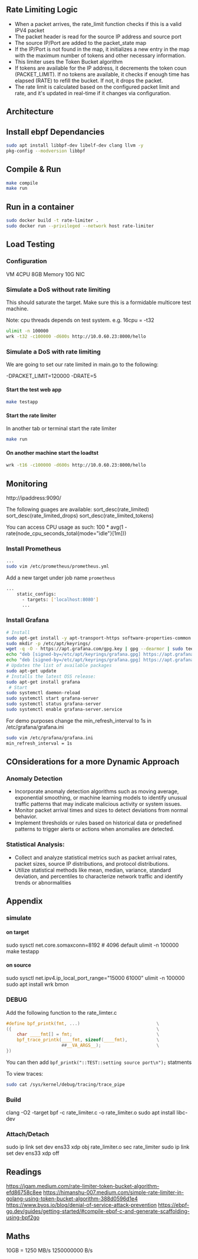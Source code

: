 ## Rate Limiting Logic

- When a packet arrives, the rate_limit function checks if this is a valid IPV4 packet
- The packet header is read for the source IP address and source port
- The source IP/Port are added to the packet_state map
- If the IP/Port is not found in the map, it initializes a new entry in the map with the maximum number of tokens and other necessary information.
- This limiter uses the Token Bucket algorithm
- If tokens are available for the IP address, it decrements the token coun (PACKET_LIMIT). If no tokens are available, it checks if enough time has elapsed (RATE) to refill the bucket. If not, it drops the packet.
- The rate limit is calculated based on the configured packet limit and rate, and it's updated in real-time if it changes via configuration.

## Architecture

## Install ebpf Dependancies

```sh
sudo apt install libbpf-dev libelf-dev clang llvm -y
pkg-config --modversion libbpf
```


## Compile & Run
```sh
make compile
make run
```

## Run in a container
```sh
sudo docker build -t rate-limiter .
sudo docker run --privileged --network host rate-limiter
```

## Load Testing

### Configuration
VM 4CPU
8GB Memory
10G NIC

### Simulate a DoS without rate limiting

This should saturate the target. Make sure this is a formidable multicore test machine.

Note: cpu threads depends on test system. e.g. 16cpu = -t32

```sh
ulimit -n 100000
wrk -t32 -c100000 -d600s http://10.0.60.23:8000/hello
```

### Simulate a DoS with rate limiting 

We are going to set our rate limited in main.go to the following:

 -DPACKET_LIMIT=120000 -DRATE=5

#### Start the test web app

```sh
make testapp
```

#### Start the rate limiter
In another tab or terminal start the rate limiter

```sh
make run
```

#### On another machine start the loadtst

```sh
wrk -t16 -c100000 -d600s http://10.0.60.23:8000/hello
```

## Monitoring

http://ipaddress:9090/

The following guages are available:
sort_desc(rate_limited)
sort_desc(rate_limited_drops)
sort_desc(rate_limited_tokens)

You can access CPU usage as such:
100 * avg(1 - rate(node_cpu_seconds_total{mode="idle"}[1m]))

### Install Prometheus

```sh
...
sudo vim /etc/prometheus/prometheus.yml
```

Add a new target under job name `prometheus`

```sh
...
    static_configs:
      - targets: ['localhost:8080']
      ...
```

### Install Grafana

```sh
# Install
sudo apt-get install -y apt-transport-https software-properties-common wget
sudo mkdir -p /etc/apt/keyrings/
wget -q -O - https://apt.grafana.com/gpg.key | gpg --dearmor | sudo tee /etc/apt/keyrings/grafana.gpg > /dev/null
echo "deb [signed-by=/etc/apt/keyrings/grafana.gpg] https://apt.grafana.com stable main" | sudo tee -a /etc/apt/sources.list.d/grafana.list
echo "deb [signed-by=/etc/apt/keyrings/grafana.gpg] https://apt.grafana.com beta main" | sudo tee -a /etc/apt/sources.list.d/grafana.list
# Updates the list of available packages
sudo apt-get update
# Installs the latest OSS release:
sudo apt-get install grafana
 # Start
sudo systemctl daemon-reload
sudo systemctl start grafana-server
sudo systemctl status grafana-server
sudo systemctl enable grafana-server.service
```

For demo purposes change the min_refresh_interval to 1s in /etc/grafana/grafana.ini

```sh
sudo vim /etc/grafana/grafana.ini
min_refresh_interval = 1s
```

## COnsiderations for a more Dynamic Approach
### Anomaly Detection

- Incorporate anomaly detection algorithms such as moving average, exponential smoothing, or machine learning models to identify unusual traffic patterns that may indicate malicious activity or system issues.
- Monitor packet arrival times and sizes to detect deviations from normal behavior.
- Implement thresholds or rules based on historical data or predefined patterns to trigger alerts or actions when anomalies are detected.

### Statistical Analysis:

- Collect and analyze statistical metrics such as packet arrival rates, packet sizes, source IP distributions, and protocol distributions.
- Utilize statistical methods like mean, median, variance, standard deviation, and percentiles to characterize network traffic and identify trends or abnormalities

### 


## Appendix

### simulate
#### on target
sudo sysctl net.core.somaxconn=8192 # 4096 default
ulimit -n 100000
make testapp

#### on source
sudo sysctl net.ipv4.ip_local_port_range="15000 61000"
ulimit -n 100000
sudo apt install wrk bmon

### DEBUG

Add the following function to the rate_limter.c

```c
#define bpf_printk(fmt, ...)                             \
({                                                       \
    char ____fmt[] = fmt;                                \
    bpf_trace_printk(____fmt, sizeof(____fmt),           \
                     ##__VA_ARGS__);                     \
})
```
You can then add `bpf_printk("::TEST::setting source port\n");` statments

To view traces:

```sh
sudo cat /sys/kernel/debug/tracing/trace_pipe
```

### Build
clang -O2 -target bpf -c rate_limiter.c -o rate_limiter.o
sudo apt install libc-dev
### Attach/Detach
sudo ip link set dev ens33 xdp obj rate_limiter.o sec rate_limiter
sudo ip link set dev ens33 xdp off

## Readings
https://jgam.medium.com/rate-limiter-token-bucket-algorithm-efd86758c8ee
https://himanshu-007.medium.com/simple-rate-limiter-in-golang-using-token-bucket-algorithm-388d0596d1e4
https://www.byos.io/blog/denial-of-service-attack-prevention
https://ebpf-go.dev/guides/getting-started/#compile-ebpf-c-and-generate-scaffolding-using-bpf2go

## Maths
10GB = 1250 MB/s
1250000000 B/s
